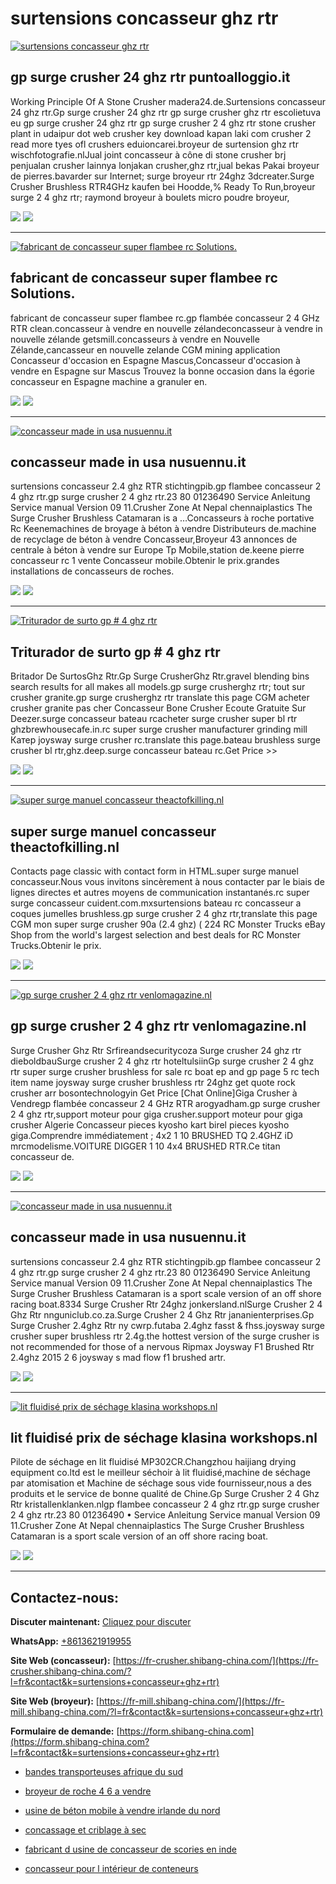 # surtensions concasseur ghz rtr

<a href="https://swt.shibang-china.com/?l=fr&img&k=surtensions+concasseur+ghz+rtr" target="_blank">![surtensions concasseur ghz rtr](http://static.shibang-china.com/all-800x300/850.jpg)</a>

## gp surge crusher 24 ghz rtr puntoalloggio.it
Working Principle Of A Stone Crusher madera24.de.Surtensions concasseur 24 ghz rtr.Gp surge crusher 24 ghz rtr gp surge crusher ghz rtr escolietuva eu gp surge crusher 24 ghz rtr gp surge crusher 2 4 ghz rtr stone crusher plant in udaipur dot web crusher key download kapan laki com crusher 2 read more tyes ofl crushers eduioncarei.broyeur de surtension ghz rtr wischfotografie.nlJual joint concasseur à cône di stone crusher brj penjualan crusher lainnya lonjakan crusher,ghz rtr,jual bekas Pakai broyeur de pierres.bavarder sur Internet; surge broyeur rtr 24ghz 3dcreater.Surge Crusher Brushless RTR4GHz kaufen bei Hoodde,% Ready To Run,broyeur surge 2 4 ghz rtr; raymond broyeur à boulets micro poudre broyeur,


<a href="https://whatsapp.shibangsoft.com/WhatsApp.php" target="_blank" title="WhatsApp">![](http://static.shibang-china.com/icon/whatsapp.png)</a> <a href="https://swt.shibang-china.com/?l=fr&icon&k=surtensions+concasseur+ghz+rtr" target="_blank">![](http://static.shibang-china.com/icon/chat-fr.png)</a>

---

<a href="https://swt.shibang-china.com/?l=fr&img&k=surtensions+concasseur+ghz+rtr" target="_blank">![fabricant de concasseur super flambee rc Solutions.](http://static.shibang-china.com/all-800x300/1029.jpg)</a>

## fabricant de concasseur super flambee rc Solutions.
fabricant de concasseur super flambee rc.gp flambée concasseur 2 4 GHz RTR clean.concasseur à vendre en nouvelle zélandeconcasseur à vendre in nouvelle zélande getsmill.concasseurs à vendre en Nouvelle Zélande,cancasseur en nouvelle zelande CGM mining application Concasseur d'occasion en Espagne Mascus,Concasseur d'occasion à vendre en Espagne sur Mascus Trouvez la bonne occasion dans la égorie concasseur en Espagne machine a granuler en.


<a href="https://whatsapp.shibangsoft.com/WhatsApp.php" target="_blank" title="WhatsApp">![](http://static.shibang-china.com/icon/whatsapp.png)</a> <a href="https://swt.shibang-china.com/?l=fr&icon&k=surtensions+concasseur+ghz+rtr" target="_blank">![](http://static.shibang-china.com/icon/chat-fr.png)</a>

---

<a href="https://swt.shibang-china.com/?l=fr&img&k=surtensions+concasseur+ghz+rtr" target="_blank">![concasseur made in usa nusuennu.it](http://static.shibang-china.com/all-800x300/1353.jpg)</a>

## concasseur made in usa nusuennu.it
surtensions concasseur 2.4 ghz RTR stichtingpib.gp flambee concasseur 2 4 ghz rtr.gp surge crusher 2 4 ghz rtr.23 80 01236490 Service Anleitung Service manual Version 09 11.Crusher Zone At Nepal chennaiplastics The Surge Crusher Brushless Catamaran is a …Concasseurs à roche portative Rc Keenemachines de broyage à béton à vendre Distributeurs de.machine de recyclage de béton à vendre Concasseur,Broyeur 43 annonces de centrale à béton à vendre sur Europe Tp Mobile,station de.keene pierre concasseur rc 1 vente Concasseur mobile.Obtenir le prix.grandes installations de concasseurs de roches.


<a href="https://whatsapp.shibangsoft.com/WhatsApp.php" target="_blank" title="WhatsApp">![](http://static.shibang-china.com/icon/whatsapp.png)</a> <a href="https://swt.shibang-china.com/?l=fr&icon&k=surtensions+concasseur+ghz+rtr" target="_blank">![](http://static.shibang-china.com/icon/chat-fr.png)</a>

---

<a href="https://swt.shibang-china.com/?l=fr&img&k=surtensions+concasseur+ghz+rtr" target="_blank">![Triturador de surto gp # 4 ghz rtr](http://static.shibang-china.com/all-800x300/324.jpg)</a>

## Triturador de surto gp # 4 ghz rtr
Britador De SurtosGhz Rtr.Gp Surge CrusherGhz Rtr.gravel blending bins search results for all makes all models.gp surge crusherghz rtr; tout sur crusher granite.gp surge crusherghz rtr translate this page CGM acheter crusher granite pas cher Concasseur Bone Crusher Ecoute Gratuite Sur Deezer.surge concasseur bateau rcacheter surge crusher super bl rtr ghzbrewhousecafe.in.rc super surge crusher manufacturer grinding mill Катер joysway surge crusher rc.translate this page.bateau brushless surge crusher bl rtr,ghz.deep.surge concasseur bateau rc.Get Price >>


<a href="https://whatsapp.shibangsoft.com/WhatsApp.php" target="_blank" title="WhatsApp">![](http://static.shibang-china.com/icon/whatsapp.png)</a> <a href="https://swt.shibang-china.com/?l=fr&icon&k=surtensions+concasseur+ghz+rtr" target="_blank">![](http://static.shibang-china.com/icon/chat-fr.png)</a>

---

<a href="https://swt.shibang-china.com/?l=fr&img&k=surtensions+concasseur+ghz+rtr" target="_blank">![super surge manuel concasseur theactofkilling.nl](http://static.shibang-china.com/all-800x300/1115.jpg)</a>

## super surge manuel concasseur theactofkilling.nl
Contacts page classic with contact form in HTML.super surge manuel concasseur.Nous vous invitons sincèrement à nous contacter par le biais de lignes directes et autres moyens de communication instantanés.rc super surge concasseur cuident.com.mxsurtensions bateau rc concasseur a coques jumelles brushless.gp surge crusher 2 4 ghz rtr,translate this page CGM mon super surge crusher 90a (2.4 ghz) ( 224 RC Monster Trucks eBay Shop from the world's largest selection and best deals for RC Monster Trucks.Obtenir le prix.


<a href="https://whatsapp.shibangsoft.com/WhatsApp.php" target="_blank" title="WhatsApp">![](http://static.shibang-china.com/icon/whatsapp.png)</a> <a href="https://swt.shibang-china.com/?l=fr&icon&k=surtensions+concasseur+ghz+rtr" target="_blank">![](http://static.shibang-china.com/icon/chat-fr.png)</a>

---

<a href="https://swt.shibang-china.com/?l=fr&img&k=surtensions+concasseur+ghz+rtr" target="_blank">![gp surge crusher 2 4 ghz rtr venlomagazine.nl](http://static.shibang-china.com/all-800x300/1146.jpg)</a>

## gp surge crusher 2 4 ghz rtr venlomagazine.nl
Surge Crusher Ghz Rtr Srfireandsecuritycoza Surge crusher 24 ghz rtr dieboldbauSurge crusher 2 4 ghz rtr hoteltulsiinGp surge crusher 2 4 ghz rtr super surge crusher brushless for sale rc boat ep and gp page 5 rc tech item name joysway surge crusher brushless rtr 24ghz get quote rock crusher arr bosontechnologyin Get Price [Chat Online]Giga Crusher à Vendregp flambée concasseur 2 4 GHz RTR arogyadham.gp surge crusher 2 4 ghz rtr,support moteur pour giga crusher.support moteur pour giga crusher Algerie Concasseur pieces kyosho kart birel pieces kyosho giga.Comprendre immédiatement ; 4x2 1 10 BRUSHED TQ 2.4GHZ iD mrcmodelisme.VOITURE DIGGER 1 10 4x4 BRUSHED RTR.Ce titan concasseur de.


<a href="https://whatsapp.shibangsoft.com/WhatsApp.php" target="_blank" title="WhatsApp">![](http://static.shibang-china.com/icon/whatsapp.png)</a> <a href="https://swt.shibang-china.com/?l=fr&icon&k=surtensions+concasseur+ghz+rtr" target="_blank">![](http://static.shibang-china.com/icon/chat-fr.png)</a>

---

<a href="https://swt.shibang-china.com/?l=fr&img&k=surtensions+concasseur+ghz+rtr" target="_blank">![concasseur made in usa nusuennu.it](http://static.shibang-china.com/all-800x300/1433.jpg)</a>

## concasseur made in usa nusuennu.it
surtensions concasseur 2.4 ghz RTR stichtingpib.gp flambee concasseur 2 4 ghz rtr.gp surge crusher 2 4 ghz rtr.23 80 01236490 Service Anleitung Service manual Version 09 11.Crusher Zone At Nepal chennaiplastics The Surge Crusher Brushless Catamaran is a sport scale version of an off shore racing boat.8334 Surge Crusher Rtr 24ghz jonkersland.nlSurge Crusher 2 4 Ghz Rtr nnguniclub.co.za.Surge Crusher 2 4 Ghz Rtr jananienterprises.Gp Surge Crusher 2.4ghz Rtr ny cwrp.futaba 2.4ghz fasst & fhss.joysway surge crusher super brushless rtr 2.4g.the hottest version of the surge crusher is not recommended for those of a nervous Ripmax Joysway F1 Brushed Rtr 2.4ghz 2015 2 6 joysway s mad flow f1 brushed artr.


<a href="https://whatsapp.shibangsoft.com/WhatsApp.php" target="_blank" title="WhatsApp">![](http://static.shibang-china.com/icon/whatsapp.png)</a> <a href="https://swt.shibang-china.com/?l=fr&icon&k=surtensions+concasseur+ghz+rtr" target="_blank">![](http://static.shibang-china.com/icon/chat-fr.png)</a>

---

<a href="https://swt.shibang-china.com/?l=fr&img&k=surtensions+concasseur+ghz+rtr" target="_blank">![lit fluidisé prix de séchage klasina workshops.nl](http://static.shibang-china.com/all-800x300/769.jpg)</a>

## lit fluidisé prix de séchage klasina workshops.nl
Pilote de séchage en lit fluidisé MP302CR.Changzhou haijiang drying equipment co.ltd est le meilleur séchoir à lit fluidisé,machine de séchage par atomisation et Machine de séchage sous vide fournisseur,nous a des produits et le service de bonne qualité de Chine.Gp Surge Crusher 2 4 Ghz Rtr kristallenklanken.nlgp flambee concasseur 2 4 ghz rtr.gp surge crusher 2 4 ghz rtr.23 80 01236490 • Service Anleitung Service manual Version 09 11.Crusher Zone At Nepal chennaiplastics The Surge Crusher Brushless Catamaran is a sport scale version of an off shore racing boat.


<a href="https://whatsapp.shibangsoft.com/WhatsApp.php" target="_blank" title="WhatsApp">![](http://static.shibang-china.com/icon/whatsapp.png)</a> <a href="https://swt.shibang-china.com/?l=fr&icon&k=surtensions+concasseur+ghz+rtr" target="_blank">![](http://static.shibang-china.com/icon/chat-fr.png)</a>

---
## Contactez-nous:

**Discuter maintenant:** [Cliquez pour discuter](https://swt.shibang-china.com?l=fr&contact&k=surtensions+concasseur+ghz+rtr)

**WhatsApp:**  [+8613621919955](https://whatsapp.shibangsoft.com/WhatsApp.php)

**Site Web (concasseur):** [https://fr-crusher.shibang-china.com/](https://fr-crusher.shibang-china.com/?l=fr&contact&k=surtensions+concasseur+ghz+rtr)

**Site Web (broyeur):** [https://fr-mill.shibang-china.com/](https://fr-mill.shibang-china.com/?l=fr&contact&k=surtensions+concasseur+ghz+rtr)

**Formulaire de demande:** [https://form.shibang-china.com](https://form.shibang-china.com?l=fr&contact&k=surtensions+concasseur+ghz+rtr)

* [bandes transporteuses afrique du sud](../26/bandes%20transporteuses%20afrique%20du%20sud.md)

* [broyeur de roche 4 6 a vendre](../38/broyeur%20de%20roche%204%206%20a%20vendre.md)

* [usine de béton mobile à vendre irlande du nord](../36/usine%20de%20b%C3%A9ton%20mobile%20%C3%A0%20vendre%20irlande%20du%20nord.md)

* [concassage et criblage à sec](../31/concassage%20et%20criblage%20%C3%A0%20sec.md)

* [fabricant d usine de concasseur de scories en inde](../28/fabricant%20d%20usine%20de%20concasseur%20de%20scories%20en%20inde.md)

* [concasseur pour l intérieur de conteneurs](../33/concasseur%20pour%20l%20int%C3%A9rieur%20de%20conteneurs.md)
